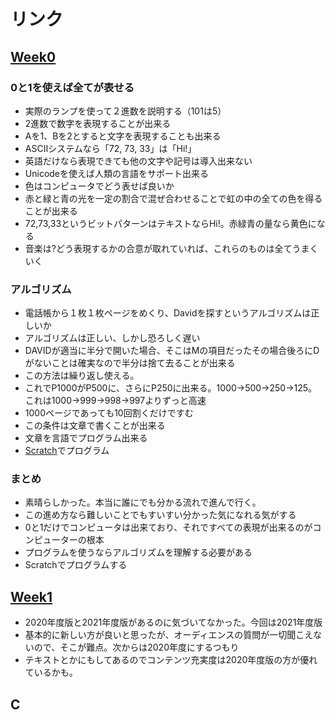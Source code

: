 # リンク

## [Week0](https://www.youtube.com/watch?v=pLuwGw_RXRs)

### 0と1を使えば全てが表せる
- 実際のランプを使って２進数を説明する（101は5）
- 2進数で数字を表現することが出来る
- Aを1、Bを2とすると文字を表現することも出来る
- ASCIIシステムなら「72, 73, 33」は「Hi!」
- 英語だけなら表現できても他の文字や記号は導入出来ない
- Unicodeを使えば人類の言語をサポート出来る
- 色はコンピュータでどう表せば良いか
- 赤と緑と青の光を一定の割合で混ぜ合わせることで虹の中の全ての色を得ることが出来る
- 72,73,33というビットパターンはテキストならHi!。赤緑青の量なら黄色になる
- 音楽は?どう表現するかの合意が取れていれば、これらのものは全てうまくいく

### アルゴリズム
- 電話帳から１枚１枚ページをめくり、Davidを探すというアルゴリズムは正しいか
- アルゴリズムは正しい、しかし恐ろしく遅い
- DAVIDが適当に半分で開いた場合、そこはMの項目だったその場合後ろにDがないことは確実なので半分は捨て去ることが出来る
- この方法は繰り返し使える。
- これでP1000がP500に、さらにP250に出来る。1000→500→250→125。これは1000→999→998→997よりずっと高速
- 1000ページであっても10回割くだけですむ
- この条件は文章で書くことが出来る
- 文章を言語でプログラム出来る
- [Scratch](https://scratch.mit.edu/)でプログラム

### まとめ
- 素晴らしかった。本当に誰にでも分かる流れで進んで行く。
- この進め方なら難しいことでもすいすい分かった気になれる気がする
- 0と1だけでコンピュータは出来ており、それですべての表現が出来るのがコンピューターの根本
- プログラムを使うならアルゴリズムを理解する必要がある
- Scratchでプログラムする

## [Week1](https://www.youtube.com/watch?v=JHl-_NSHtzY)
- 2020年度版と2021年度版があるのに気づいてなかった。今回は2021年度版
- 基本的に新しい方が良いと思ったが、オーディエンスの質問が一切聞こえないので、そこが難点。次からは2020年度にするつもり
- テキストとかにもしてあるのでコンテンツ充実度は2020年度版の方が優れているかも。


## C
